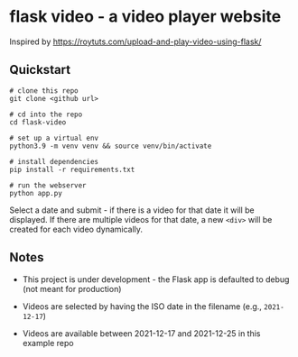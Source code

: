 # flask video - a video player website

Inspired by https://roytuts.com/upload-and-play-video-using-flask/

## Quickstart

```
# clone this repo
git clone <github url>

# cd into the repo
cd flask-video

# set up a virtual env
python3.9 -m venv venv && source venv/bin/activate

# install dependencies
pip install -r requirements.txt

# run the webserver
python app.py

```
Select a date and submit - if there is a video for that date it will be displayed. If there are multiple videos for that date, a new `<div>` will be created for each video dynamically.

## Notes

- This project is under development - the Flask app is defaulted to debug (not meant for production)

- Videos are selected by having the ISO date in the filename (e.g., `2021-12-17`)

- Videos are available between 2021-12-17 and 2021-12-25 in this example repo

